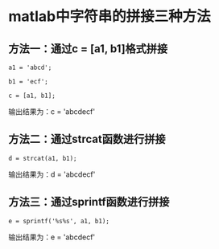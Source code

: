 # matlab中字符串的拼接三种方法

## 方法一：通过c = [a1, b1]格式拼接

`a1 = 'abcd';`

`b1 = 'ecf';`

`c = [a1, b1];`

输出结果为：c = 'abcdecf'



## 方法二：通过strcat函数进行拼接

`d = strcat(a1, b1);`

输出结果为：d = 'abcdecf'



## 方法三：通过sprintf函数进行拼接

`e = sprintf('%s%s', a1, b1);`

输出结果为：e = 'abcdecf'